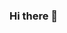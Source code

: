 ### Hi there 👋

<!--
**TejasPedge/TejasPedge** is a ✨ _special_ ✨ repository because its `README.md` (this file) appears on your GitHub profile.
 
Here are some ideas to get you started:
     
- 🔭 I’m currently working on 
- 🌱 I’m currently learning ...
- 👯 I’m looking to collaborate on ...
- 🤔 I’m looking for help with ...
- 💬 Ask me about ...
- 📫 How to reach me: ...
- 😄 Pronouns: ...
- ⚡ Fun fact: ...
-->
